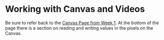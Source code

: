 # Working with Canvas and Videos

Be sure to refer back to the [Canvas Page from Week 1](../week1/canvas.md). At the bottom of the page there is a section on reading and writing values in the pixels on the Canvas.

<YouTube
    title="Video Frame Grabs and Binary Files on Canvas"
    url="https://www.youtube.com/embed/_2SvAepbCSg"
/>